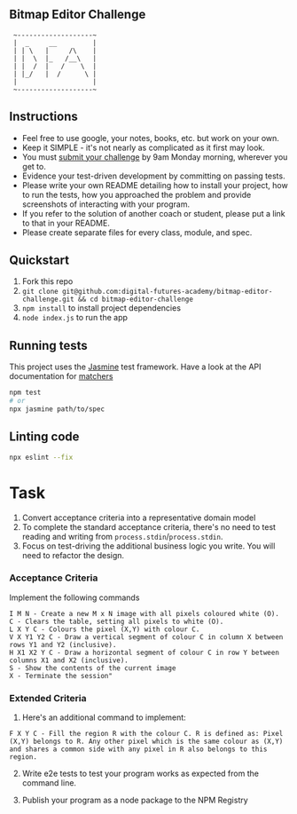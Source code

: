 ## Bitmap Editor Challenge

```
 ~-------------------~
 |  _     __         |
 | | \   |     /\    |
 | |  \  |_   /__\   |
 | |  /  |   /    \  |
 | |_/   |  /      \ |
 |                   |
 ~-------------------~
```

Instructions
---------

* Feel free to use google, your notes, books, etc. but work on your own.
* Keep it SIMPLE - it's not nearly as complicated as it first may look.
* You must [submit your challenge](https://airtable.com/shrUGm2T8TYCFAmjN) by 9am Monday morning, wherever you get to.
* Evidence your test-driven development by committing on passing tests.
* Please write your own README detailing how to install your project, how to run the tests, how you approached the problem and provide screenshots of interacting with your program.
* If you refer to the solution of another coach or student, please put a link to that in your README.
* Please create separate files for every class, module, and spec.

## Quickstart
1. Fork this repo
2. `git clone git@github.com:digital-futures-academy/bitmap-editor-challenge.git && cd bitmap-editor-challenge`
3. `npm install` to install project dependencies
4. `node index.js` to run the app

## Running tests
This project uses the [Jasmine](https://jasmine.github.io/tutorials/your_first_suite.html) test framework. Have a look at the API documentation for [matchers](https://jasmine.github.io/api/edge/matchers.html)
```sh
npm test
# or
npx jasmine path/to/spec
```

## Linting code
```sh
npx eslint --fix
```


# Task

1. Convert acceptance criteria into a representative domain model
2. To complete the standard acceptance criteria, there's no need to test reading and writing from `process.stdin`/`process.stdin`.
4. Focus on test-driving the additional business logic you write. You will need to refactor the design.

### Acceptance Criteria

Implement the following commands
```
I M N - Create a new M x N image with all pixels coloured white (O).
C - Clears the table, setting all pixels to white (O).
L X Y C - Colours the pixel (X,Y) with colour C.
V X Y1 Y2 C - Draw a vertical segment of colour C in column X between rows Y1 and Y2 (inclusive).
H X1 X2 Y C - Draw a horizontal segment of colour C in row Y between columns X1 and X2 (inclusive).
S - Show the contents of the current image
X - Terminate the session"
```

### Extended Criteria

1. Here's an additional command to implement:
```
F X Y C - Fill the region R with the colour C. R is defined as: Pixel (X,Y) belongs to R. Any other pixel which is the same colour as (X,Y) and shares a common side with any pixel in R also belongs to this region.
```

2. Write e2e tests to test your program works as expected from the command line.

3. Publish your program as a node package to the NPM Registry
